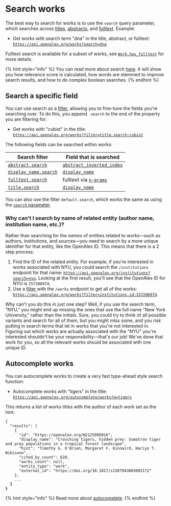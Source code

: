 # Search works

The best way to search for works is to use the `search` query parameter, which searches across [titles](work-object/#title), [abstracts](work-object/#abstract\_inverted\_index), and [fulltext](work-object/README.md#has_fulltext). Example:

* Get works with search term "dna" in the title, abstract, or fulltext:\
  [`https://api.openalex.org/works?search=dna`](https://api.openalex.org/works?search=dna)

Fulltext search is available for a subset of works, see [`Work.has_fulltext`](./work-object/README.md#has_fulltext) for more details.

{% hint style="info" %}
You can read more about search [here](../../how-to-use-the-api/get-lists-of-entities/search-entities.md). It will show you how relevance score is calculated, how words are stemmed to improve search results, and how to do complex boolean searches.
{% endhint %}

## Search a specific field

You can use search as a [filter](../../how-to-use-the-api/get-lists-of-entities/filter-entity-lists.md), allowing you to fine-tune the fields you're searching over. To do this, you append `.search` to the end of the property you are filtering for:

* Get works with "cubist" in the title:\
  [`https://api.openalex.org/works?filter=title.search:cubist`](https://api.openalex.org/works?filter=title.search:cubist)

The following fields can be searched within works:

| Search filter                                                                        | Field that is searched                                                  |
| ------------------------------------------------------------------------------------ | ----------------------------------------------------------------------- |
| [`abstract.search`](filter-works.md#abstract.search)                                 | [`abstract_inverted_index`](work-object/#abstract\_inverted\_index)     |
| [`display_name.search`](filter-works.md#display\_name.search-alias-title.search)     | [`display_name`](work-object/#display\_name)                            |
| [`fulltext.search`](filter-works.md#fulltext.search)                                 | fulltext via [`n-grams`](get-n-grams.md)                                |
| [`title.search`](filter-works.md#display\_name.search-alias-title.search)            | [`display_name`](work-object/#display\_name)                            |

You can also use the filter `default.search`, which works the same as using the [`search` parameter](#search-works).

### Why can't I search by name of related entity (author name, institution name, etc.)?

Rather than searching for the _names_ of entities related to works—such as authors, institutions, and sources—you need to search by a more unique identifier for that entity, like the OpenAlex ID. This means that there is a 2 step process:

1. Find the ID of the related entity. For example, if you're interested in works associated with NYU, you could search the `/institutions` endpoint for that name: [`https://api.openalex.org/institutions?search=nyu`](https://api.openalex.org/institutions?search=nyu). Looking at the first result, you'll see that the OpenAlex ID for NYU is `I57206974`.
2. Use a [filter ](filter-works.md)with the `/works` endpoint to get all of the works: [`https://api.openalex.org/works?filter=institutions.id:I57206974`](https://api.openalex.org/works?filter=institutions.id:I57206974).

Why can't you do this in just one step? Well, if you use the search term, "NYU," you might end up missing the ones that use the full name "New York University," rather than the initials. Sure, you could try to think of all possible variants and search for all of them, but you might miss some, and you risk putting in search terms that let in works that you're not interested in. Figuring out which works are actually associated with the "NYU" you're interested shouldn't be your responsibility—that's our job! We've done that work for you, so all the relevant works should be associated with one unique ID.

## Autocomplete works

You can autocomplete works to create a very fast type-ahead style search function:

* Autocomplete works with "tigers" in the title:\
  [`https://api.openalex.org/autocomplete/works?q=tigers`](https://api.openalex.org/autocomplete/works?q=tigers)

This returns a list of works titles with the author of each work set as the hint:

<pre class="language-json"><code class="lang-json">{ 
  "results": [
    {
      "id": "https://openalex.org/W2125098916",
      "display_name": "Crouching tigers, hidden prey: Sumatran tiger and prey populations in a tropical forest landscape",
      "hint": "Timothy G. O'Brien, Margaret F. Kinnaird, Hariyo T. Wibisono",
      "cited_by_count": 620,
      "works_count": null,
      "entity_type": "work",
      "external_id": "https://doi.org/10.1017/s1367943003003172"
    },
    ...
<strong>  ]
</strong><strong>}
</strong></code></pre>

{% hint style="info" %}
Read more about [autocomplete](../../how-to-use-the-api/get-lists-of-entities/autocomplete-entities.md).
{% endhint %}
